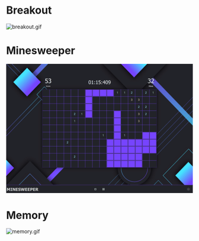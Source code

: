 # Breakout

![breakout.gif](Breakout/docs/breakout.gif)

# Minesweeper

![minesweeper.gif](Minesweeper/minesweeper.gif)


# Memory

![memory.gif](Memory/memory.gif)